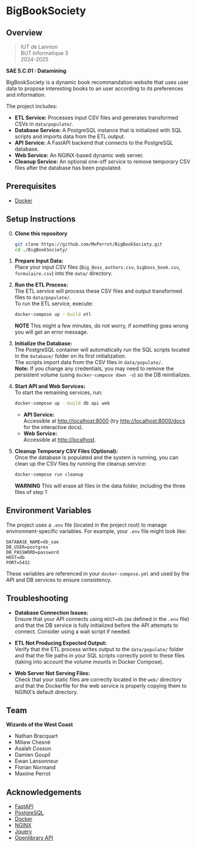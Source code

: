 # BigBookSociety

## Overview

> IUT de Lannion            
> BUT Informatique 3     
> 2024-2025 

**SAE 5.C.01 : Datamining**

BigBookSociety is a dynamic book recommandation website that uses user data to propose interesting books to an user according to its preferences and information. 

The project includes:

- **ETL Service:** Processes input CSV files and generates transformed CSVs in `data/populate/`.
- **Database Service:** A PostgreSQL instance that is initialized with SQL scripts and imports data from the ETL output.
- **API Service:** A FastAPI backend that connects to the PostgreSQL database.
- **Web Service:** An NGINX-based dynamic web server.
- **Cleanup Service:** An optional one-off service to remove temporary CSV files after the database has been populated.

## Prerequisites

- [Docker](https://www.docker.com/) 

## Setup Instructions

0. **Clone this repository**
   ```sh
   git clone https://github.com/MxPerrot/BigBookSociety.git 
   cd ./BigBookSociety/
   ```

1. **Prepare Input Data:**  
   Place your input CSV files (`Big_Boss_authors.csv`, `bigboss_book.csv`, `formulaire.csv`) into the `data/` directory.

2. **Run the ETL Process:**  
   The ETL service will process these CSV files and output transformed files to `data/populate/`.  
   To run the ETL service, execute:
   
   ```sh
   docker-compose up --build etl
   ```

   **NOTE**
   This might a few minutes, do not worry, if something goes wrong you will get an error message.

3. **Initialize the Database:**  
   The PostgreSQL container will automatically run the SQL scripts located in the `database/` folder on its first initialization.  
   The scripts import data from the CSV files in `data/populate/`.  
   **Note:** If you change any credentials, you may need to remove the persistent volume (using `docker-compose down -v`) so the DB reinitializes.

4. **Start API and Web Services:**  
   To start the remaining services, run:
   
   ```sh
   docker-compose up --build db api web
   ```
   
   - **API Service:**  
     Accessible at [http://localhost:8000](http://localhost:8000) (try [http://localhost:8000/docs](http://localhost:8000/docs) for the interactive docs).  
   - **Web Service:**  
     Accessible at [http://localhost](http://localhost).

5. **Cleanup Temporary CSV Files (Optional):**  
   Once the database is populated and the system is running, you can clean up the CSV files by running the cleanup service:
   
   ```sh
   docker-compose run cleanup
   ```
   
   **WARNING**
   This will erase all files in the data folder, including the three files of step 1

## Environment Variables

The project uses a `.env` file (located in the project root) to manage environment-specific variables. For example, your `.env` file might look like:

```env
DATABASE_NAME=db_sae
DB_USER=postgres
DB_PASSWORD=password
HOST=db
PORT=5432
```

These variables are referenced in your `docker-compose.yml` and used by the API and DB services to ensure consistency.

## Troubleshooting

- **Database Connection Issues:**  
  Ensure that your API connects using `HOST=db` (as defined in the `.env` file) and that the DB service is fully initialized before the API attempts to connect. Consider using a wait script if needed.

- **ETL Not Producing Expected Output:**  
  Verify that the ETL process writes output to the `data/populate/` folder and that the file paths in your SQL scripts correctly point to these files (taking into account the volume mounts in Docker Compose).

- **Web Server Not Serving Files:**  
  Check that your static files are correctly located in the `web/` directory and that the Dockerfile for the web service is properly copying them to NGINX’s default directory.

## Team

**Wizards of the West Coast**

- Nathan Bracquart
- Miliaw Chesné
- Asaïah Cosson
- Damien Goupil
- Ewan Lansonneur
- Florian Normand
- Maxime Perrot

## Acknowledgements

- [FastAPI](https://fastapi.tiangolo.com/)
- [PostgreSQL](https://www.postgresql.org/)
- [Docker](https://www.docker.com/)
- [NGINX](https://www.nginx.com/)
- [Jquery](https://jquery.com/)
- [Openlibrary API](https://openlibrary.org/developers/api)
